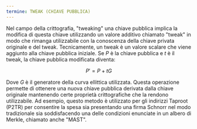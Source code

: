 ```yaml
---
termine: TWEAK (CHIAVE PUBBLICA)
---
```


Nel campo della crittografia, "tweaking" una chiave pubblica implica la modifica di questa chiave utilizzando un valore additivo chiamato "tweak" in modo che rimanga utilizzabile con la conoscenza della chiave privata originale e del tweak. Tecnicamente, un tweak è un valore scalare che viene aggiunto alla chiave pubblica iniziale. Se $P$ è la chiave pubblica e $t$ è il tweak, la chiave pubblica modificata diventa:

$$
P' = P + tG
$$

Dove $G$ è il generatore della curva ellittica utilizzata. Questa operazione permette di ottenere una nuova chiave pubblica derivata dalla chiave originale mantenendo certe proprietà crittografiche che la rendono utilizzabile. Ad esempio, questo metodo è utilizzato per gli indirizzi Taproot (P2TR) per consentire la spesa sia presentando una firma Schnorr nel modo tradizionale sia soddisfacendo una delle condizioni enunciate in un albero di Merkle, chiamato anche "MAST".
